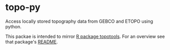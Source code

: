 # topo-py
Access locally stored topography data from GEBCO and ETOPO using python.

This packae is intended to mirror [R package topotools](https://github.com/BigelowLab/topotools).   For an overview see that package's [README](https://github.com/BigelowLab/topotools.md).
